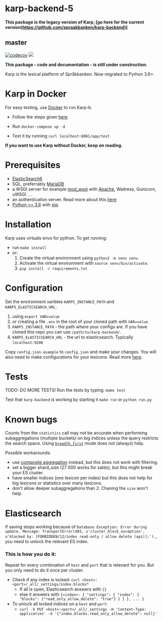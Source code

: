 # karp-backend-5

**This package is the legacy version of Karp, [go here for the current version(https://github.com/spraakbanken/karp-backend)]**

## master

[![codecov](https://codecov.io/gh/spraakbanken/karp-backend-v5/branch/master/graph/badge.svg)](https://codecov.io/gh/spraakbanken/karp-backend-v5)
[![](https://github.com/spraakbanken/karp-backend-v5/workflows/Build/badge.svg)](https://github.com/spraakbanken/karp-backend-v5/actions)

**This package - code and documentation - is still under construction.**

Karp is the lexical platform of Språkbanken.
Now migrated to Python 3.6+.

# Karp in Docker

For easy testing, use [Docker](https://docs.docker.com/engine/installation/) to run Karp-b.

- Follow the steps given [here](https://github.com/spraakbanken/karp-docker)

- Run `docker-compose up -d`
- Test it by running `curl localhost:8081/app/test`

**If you want to use Karp without Docker, keep on reading.**

# Prerequisites

- [ElasticSearch6](https://www.elastic.co/downloads/past-releases/elasticsearch-6-3-0)
- SQL, preferrably [MariaDB](https://mariadb.org/)
- a WSGI server
  for example [mod_wsgi](http://modwsgi.readthedocs.io/en/develop/) with [Apache](http://httpd.apache.org/), Waitress, Gunicorn, uWSGI. . .
- an authentication server. Read more about this [here](https://github.com/spraakbanken/karp-docker/blob/master/dummyauth/README.md)
- [Python >= 3.6](https://www.python.org/downloads/) with [pip](http://pip.readthedocs.org/en/stable/installing/)

# Installation

Karp uses virtuals envs for python. To get running:

- run `make install`
- or:
  1. Create the virtual environment using `python3 -m venv venv`.
  2. Activate the virtual environment with `source venv/bin/activate`.
  3. `pip install -r requirements.txt`

# Configuration

Set the environment varibles `KARP5_INSTANCE_PATH` and `KARP5_ELASTICSEARCH_URL`:

1. using `export VAR=value`
2. or creating a file `.env` in the root of your cloned path with `VAR=value`
3. `KARP5_INSTANCE_PATH` - the path where your configs are. If you have cloned this repo you can use `/path/to/karp-backend/`.
4. `KARP5_ELASTICSEARCH_URL` - the url to elasticsearch. Typically `localhost:9200`

Copy `config.json.example` to `config.json` and make your changes.
You will also need to make configurations for your lexicons.
Read more [here](doc/manual.md).

# Tests

TODO: DO MORE TESTS!
Run the tests by typing: `make test`

Test that `karp-backend` is working by starting it
`make run` or `python run.py`

# Known bugs

Counts from the `statistics` call may not be accurate when performing
subaggregations (multiple buckets) on big indices unless the query
restricts the search space. Using
[`breadth_first`](https://www.elastic.co/guide/en/elasticsearch/reference/current/search-aggregations-bucket-terms-aggregation.html#_collect_mode) mode does not (always) help.

Possible workarounds:

- use [composite aggregation](https://www.elastic.co/guide/en/elasticsearch/reference/current/search-aggregations-bucket-composite-aggregation.html) instead, but this does not work with filtering.
- set a bigger shard_size (27 000 works for saldo), but this might break your ES cluster.
- have smaller indices (one lexicon per index) but this does not help for big lexicons or statistics over many lexicons.
- don't allow deeper subaggregations than 2. Chaning the `size` won't help.

# Elasticsearch

If saving stops working because of `Database Exception: Error during update. Message: TransportError(403, u'cluster_block_exception', u'blocked by: [FORBIDDEN/12/index read-only / allow delete (api)];').`, you need to unlock the relevant ES index.

### This is how you do it:

Repeat for every combination of `host` and `port` that is relevant for you. But you only need to do it once per cluster.

- Check if any index is locked: `curl <host>:<port>/_all/_settings/index.blocks*`
  - If all is open, Elasticsearch answers with `{}`
  - else it answers with `{<index>: { "settings": { "index": { "blocks": {"read_only_allow_delete": "true"} } } }, ... }`
- To unlock all locked indices on a `host` and `port`:
  - `curl -X PUT <host>:<port>/_all/_settings -H 'Content-Type: application' -d '{"index.blocks.read_only_allow_delete": null}'`
